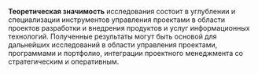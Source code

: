 **Теоретическая значимость** исследования состоит в углублении и специализации инструментов управления проектами в области проектов разработки и внедрения продуктов и услуг информационных технологий. Полученные результаты могут быть основой для дальнейших исследований в области управления проектами, программами и портфолио, интеграции проектного менеджмента со стратегическим и оперативным.
